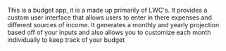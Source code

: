 This is a budget app, it is a made up primarily of LWC's. It provides a custom user interface that allows users to enter in there expenses and different sources of income. It generates a monthly and yearly projection based off of your inputs and also allows you to customize each month individually to keep track of your budget
